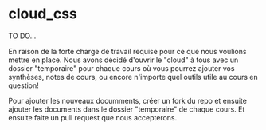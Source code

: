 # cloud_css
TO DO...

En raison de la forte charge de travail requise pour ce que nous voulions mettre en place. Nous avons décidé d'ouvrir le "cloud" à tous avec un dossier "temporaire" pour chaque cours où vous pourrez ajouter vos synthèses, notes de cours, ou encore n'importe quel outils utile au cours en question! 

Pour ajouter les nouveaux documments, créer un fork du repo et ensuite ajouter les documents dans le dossier "temporaire" de chaque cours. Et ensuite faite un pull request que nous accepterons.

